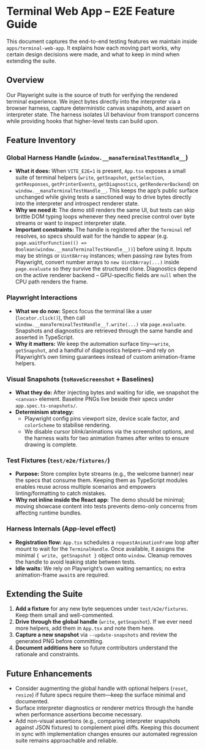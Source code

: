 # Terminal Web App – E2E Feature Guide

This document captures the end-to-end testing features we maintain inside `apps/terminal-web-app`. It explains how each moving part works, why certain design decisions were made, and what to keep in mind when extending the suite.

## Overview

Our Playwright suite is the source of truth for verifying the rendered terminal experience. We inject bytes directly into the interpreter via a browser harness, capture deterministic canvas snapshots, and assert on interpreter state. The harness isolates UI behaviour from transport concerns while providing hooks that higher-level tests can build upon.

## Feature Inventory

### Global Harness Handle (`window.__manaTerminalTestHandle__`)
- **What it does:** When `VITE_E2E=1` is present, `App.tsx` exposes a small suite of terminal helpers (`write`, `getSnapshot`, `getSelection`, `getResponses`, `getPrinterEvents`, `getDiagnostics`, `getRendererBackend`) on `window.__manaTerminalTestHandle__`. This keeps the app’s public surface unchanged while giving tests a sanctioned way to drive bytes directly into the interpreter and introspect renderer state.
- **Why we need it:** The demo still renders the same UI, but tests can skip brittle DOM typing loops whenever they need precise control over byte streams or want to inspect interpreter state.
- **Important constraints:** The handle is registered after the `Terminal` ref resolves, so specs should wait for the handle to appear (e.g. `page.waitForFunction(() => Boolean(window.__manaTerminalTestHandle__))`) before using it. Inputs may be strings or `Uint8Array` instances; when passing raw bytes from Playwright, convert number arrays to `new Uint8Array(...)` inside `page.evaluate` so they survive the structured clone. Diagnostics depend on the active renderer backend – GPU-specific fields are `null` when the CPU path renders the frame.

### Playwright Interactions
- **What we do now:** Specs focus the terminal like a user (`locator.click()`), then call `window.__manaTerminalTestHandle__?.write(...)` via `page.evaluate`. Snapshots and diagnostics are retrieved through the same handle and asserted in TypeScript.
- **Why it matters:** We keep the automation surface tiny—`write`, `getSnapshot`, and a handful of diagnostics helpers—and rely on Playwright’s own timing guarantees instead of custom animation-frame helpers.

### Visual Snapshots (`toHaveScreenshot` + Baselines)
- **What they do:** After injecting bytes and waiting for idle, we snapshot the `<canvas>` element. Baseline PNGs live beside their specs under `app.spec.ts-snapshots/`.
- **Determinism strategy:**
  - Playwright config pins viewport size, device scale factor, and `colorScheme` to stabilise rendering.
  - We disable cursor blink/animations via the screenshot options, and the harness waits for two animation frames after writes to ensure drawing is complete.

### Test Fixtures (`test/e2e/fixtures/`)
- **Purpose:** Store complex byte streams (e.g., the welcome banner) near the specs that consume them. Keeping them as TypeScript modules enables reuse across multiple scenarios and empowers linting/formatting to catch mistakes.
- **Why not inline inside the React app:** The demo should be minimal; moving showcase content into tests prevents demo-only concerns from affecting runtime bundles.

### Harness Internals (App-level effect)
- **Registration flow:** `App.tsx` schedules a `requestAnimationFrame` loop after mount to wait for the `TerminalHandle`. Once available, it assigns the minimal `{ write, getSnapshot }` object onto `window`. Cleanup removes the handle to avoid leaking state between tests.
- **Idle waits:** We rely on Playwright’s own waiting semantics; no extra animation-frame `await`s are required.

## Extending the Suite

1. **Add a fixture** for any new byte sequences under `test/e2e/fixtures`. Keep them small and well-commented.
2. **Drive through the global handle** (`write`, `getSnapshot`). If we ever need more helpers, add them in `App.tsx` and note them here.
3. **Capture a new snapshot** via `--update-snapshots` and review the generated PNG before committing.
4. **Document additions here** so future contributors understand the rationale and constraints.

## Future Enhancements

- Consider augmenting the global handle with optional helpers (`reset`, `resize`) if future specs require them—keep the surface minimal and documented.
- Surface interpreter diagnostics or renderer metrics through the handle when performance assertions become necessary.
- Add non-visual assertions (e.g., comparing interpreter snapshots against JSON fixtures) to complement pixel diffs.
Keeping this document in sync with implementation changes ensures our automated regression suite remains approachable and reliable.
